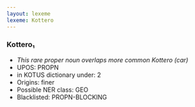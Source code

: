 ```yaml
---
layout: lexeme
lexeme: Kottero
---
```


###  Kottero₁

* _This rare proper noun overlaps more common *Kottero* (car)_
* UPOS:  PROPN
* in KOTUS dictionary under:  2
* Origins: finer 
* Possible NER class:  GEO
* Blacklisted:  PROPN-BLOCKING

